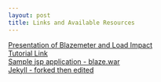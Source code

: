 ```yaml
---
layout: post
title: Links and Available Resources
---
```


[Presentation of Blazemeter and Load Impact]() <br>
[Tutorial Link](http://ataichi.github.io/tutorial/) <br>
[Sample jsp application - blaze.war](https://github.com/ataichi/ataichi.github.io/blob/master/downloadables/blaze.war?raw=true) <br>
[Jekyll - forked then edited](https://github.com/ataichi/ataichi.github.io)

